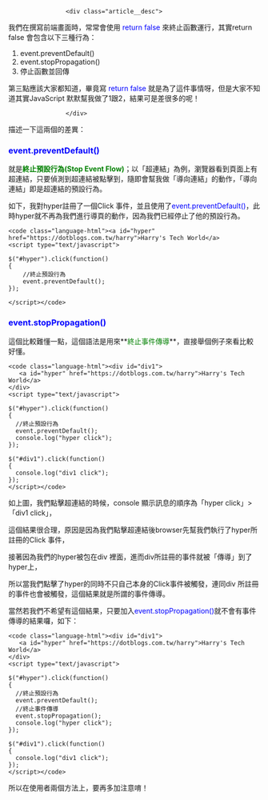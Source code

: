                     <div class="article__desc">

我們在撰寫前端畫面時，常常會使用 <span style="color:#0000FF;">return false</span> 來終止函數運行，其實return false 會包含以下三種行為：

1.  event.preventDefault()
2.  event.stopPropagation()
3.  停止函數並回傳

第三點應該大家都知道，畢竟寫<span style="color:#0000FF;"> return false</span> 就是為了這件事情呀，但是大家不知道其實JavaScript 默默幫我做了1跟2，結果可是差很多的呢！

                    </div>

描述一下這兩個的差異：

### <span style="color:#0000FF;">event.preventDefault()</span>

就是<span style="color:#008000;">**終止預設行為(Stop Event Flow)**</span>；以「超連結」為例，瀏覽器看到頁面上有超連結，只要偵測到超連結被點擊到，隨即會幫我做「導向連結」的動作，「導向連結」即是超連結的預設行為。

如下，我對hyper註冊了一個Click 事件，並且使用了<span style="color:#0000FF;">event.preventDefault()</span>，此時hyper就不再為我們進行導頁的動作，因為我們已經停止了他的預設行為。

    <code class="language-html"><a id="hyper" href="https://dotblogs.com.tw/harry">Harry's Tech World</a>
    <script type="text/javascript">

    $("#hyper").click(function()
    {
        //終止預設行為
        event.preventDefault();
    });

    </script></code>

### <span style="color:#0000FF;">**event.stopPropagation()**</span>

這個比較難懂一點，這個語法是用來**<span style="color:#008000;">終止事件傳導</span>**，直接舉個例子來看比較好懂。

    <code class="language-html"><div id="div1">
       <a id="hyper" href="https://dotblogs.com.tw/harry">Harry's Tech World</a>
    </div>
    <script type="text/javascript">

    $("#hyper").click(function()
    {
      //終止預設行為
      event.preventDefault();
      console.log("hyper click");
    });

    $("#div1").click(function()
    {
      console.log("div1 click");
    });
    </script></code>

如上圖，我們點擊超連結的時候，console 顯示訊息的順序為「hyper click」>「div1 click」，

這個結果很合理，原因是因為我們點擊超連結後browser先幫我們執行了hyper所註冊的Click 事件，

接著因為我們的hyper被包在div 裡面，進而div所註冊的事件就被「傳導」到了hyper上，

所以當我們點擊了hyper的同時不只自己本身的Click事件被觸發，連同div 所註冊的事件也會被觸發，這個結果就是所謂的事件傳導。

當然若我們不希望有這個結果，只要加入<span style="color:#0000FF;">event.stopPropagation()</span>就不會有事件傳導的結果囉，如下：

    <code class="language-html"><div id="div1">
       <a id="hyper" href="https://dotblogs.com.tw/harry">Harry's Tech World</a>
    </div>
    <script type="text/javascript">

    $("#hyper").click(function()
    {
      //終止預設行為
      event.preventDefault();
      //終止事件傳導
      event.stopPropagation();
      console.log("hyper click");
    });

    $("#div1").click(function()
    {
      console.log("div1 click");
    });
    </script></code>

所以在使用者兩個方法上，要再多加注意唷！

                